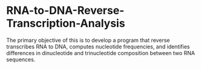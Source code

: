 # RNA-to-DNA-Reverse-Transcription-Analysis
The primary objective of this is to develop a program that reverse transcribes RNA to DNA, computes nucleotide frequencies, and identifies differences in dinucleotide and trinucleotide composition between two RNA sequences. 
